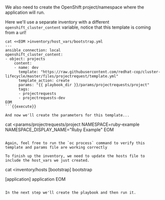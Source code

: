 We also need to create the OpenShift project/namespace where the application will run.

Here we'll use a separate inventory with a different `openshift_cluster_content` variable, notice that this template is coming from a url!

```
cat <<EOM >inventory/host_vars/bootstrap.yml
---
ansible_connection: local
openshift_cluster_content:
- object: projects
    content:
    - name: dev
      template: "https://raw.githubusercontent.com/redhat-cop/cluster-lifecycle/master/files/projectrequest/template.yml"
      template_action: create
      params: "{{ playbook_dir }}/params/projectrequests/project"
      tags:
      - projectrequests
      - projectrequests-dev
EOM
```{{execute}}

And now we'll create the parameters for this template...

```
cat <<EOM >params/projectrequests/project
NAMESPACE=ruby-example
NAMESPACE_DISPLAY_NAME="Ruby Example"
EOM
```{{execute}}

Again, feel free to run the `oc process` command to verify this template and params file are working correctly

To finish up the inventory, we need to update the hosts file to include the host_vars we just created.

```
cat <<EOM >inventory/hosts
[bootstrap]
bootstrap

[application]
application
EOM
```{{execute}}

In the next step we'll create the playbook and then run it.